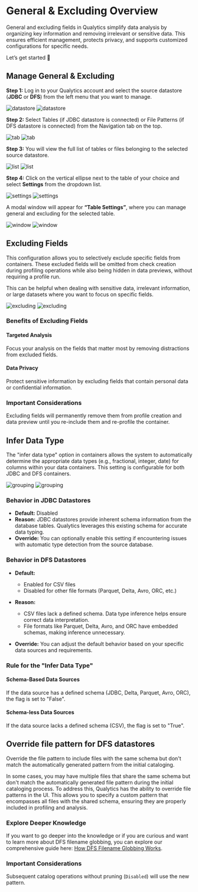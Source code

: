 # General & Excluding Overview

General and excluding fields in Qualytics simplify data analysis by organizing key information and removing irrelevant or sensitive data. This ensures efficient management, protects privacy, and supports customized configurations for specific needs.

Let’s get started 🚀

## Manage General & Excluding 

**Step 1:** Log in to your Qualytics account and select the source datastore (**JDBC** or **DFS**) from the left menu that you want to manage.

![datastore](../assets/identifiers/general-overview/datastore-light.png#only-light)
![datastore](../assets/identifiers/general-overview/datastore-dark.png#only-dark)

**Step 2:** Select Tables (if JDBC datastore is connected) or File Patterns (if DFS datastore is connected) from the Navigation tab on the top.

![tab](../assets/identifiers/general-overview/navigation-light.png#only-light)
![tab](../assets/identifiers/general-overview/navigation-dark.png#only-dark)

**Step 3:** You will view the full list of tables or files belonging to the selected source datastore.

![list](../assets/identifiers/general-overview/list-light.png#only-light)
![list](../assets/identifiers/general-overview/list-dark.png#only-dark)

**Step 4:** Click on the vertical ellipse next to the table of your choice and select **Settings** from the dropdown list.

![settings](../assets/identifiers/general-overview/settings-light.png#only-light)
![settings](../assets/identifiers/general-overview/settings-dark.png#only-dark)

A modal window will appear for **“Table Settings”**, where you can manage general and excluding for the selected table.

![window](../assets/identifiers/general-overview/window-light.png#only-light)
![window](../assets/identifiers/general-overview/window-dark.png#only-dark)

## Excluding Fields

This configuration allows you to selectively exclude specific fields from containers. These excluded fields will be omitted from check creation during profiling operations while also being hidden in data previews, without requiring a profile run.

This can be helpful when dealing with sensitive data, irrelevant information, or large datasets where you want to focus on specific fields.

![excluding](../assets/identifiers/general-overview/excluding-light.png#only-light)
![excluding](../assets/identifiers/general-overview/excluding-dark.png#only-dark)

### Benefits of Excluding Fields

#### Targeted Analysis

Focus your analysis on the fields that matter most by removing distractions from excluded fields.

#### Data Privacy

Protect sensitive information by excluding fields that contain personal data or confidential information.

### Important Considerations

Excluding fields will permanently remove them from profile creation and data preview until you re-include them and re-profile the container.

## Infer Data Type

The "infer data type" option in containers allows the system to automatically determine the appropriate data types (e.g., fractional, integer, date) for columns within your data containers. This setting is configurable for both JDBC and DFS containers.

![grouping](../assets/identifiers/general-overview/grouping-light.png#only-light)
![grouping](../assets/identifiers/general-overview/grouping-dark.png#only-dark)

### Behavior in JDBC Datastores

* **Default:** Disabled  
* **Reason:** JDBC datastores provide inherent schema information from the database tables. Qualytics leverages this existing schema for accurate data typing.  
* **Override:** You can optionally enable this setting if encountering issues with automatic type detection from the source database.

### Behavior in DFS Datastores

* **Default:**  
  * Enabled for CSV files  
  * Disabled for other file formats (Parquet, Delta, Avro, ORC, etc.)  
      
* **Reason:**  
  * CSV files lack a defined schema. Data type inference helps ensure correct data interpretation.  
  * File formats like Parquet, Delta, Avro, and ORC have embedded schemas, making inference unnecessary.  
      
* **Override:** You can adjust the default behavior based on your specific data sources and requirements.

### Rule for the "Infer Data Type"

#### Schema-Based Data Sources

If the data source has a defined schema (JDBC, Delta, Parquet, Avro, ORC), the flag is set to "False".

#### Schema-less Data Sources

If the data source lacks a defined schema (CSV), the flag is set to "True".

## Override file pattern for DFS datastores

Override the file pattern to include files with the same schema but don't match the automatically generated pattern from the initial cataloging.

In some cases, you may have multiple files that share the same schema but don't match the automatically generated file pattern during the initial cataloging process. To address this, Qualytics has the ability to override file patterns in the UI. This allows you to specify a custom pattern that encompasses all files with the shared schema, ensuring they are properly included in profiling and analysis.

### Explore Deeper Knowledge

If you want to go deeper into the knowledge or if you are curious and want to learn more about DFS filename globbing, you can explore our comprehensive guide here: [How DFS Filename Globbing Works](https://userguide.qualytics.io/dfs-globbing/how-dfs-filename-globbing-works/).

### Important Considerations

Subsequent catalog operations without pruning (`Disabled`) will use the new pattern.